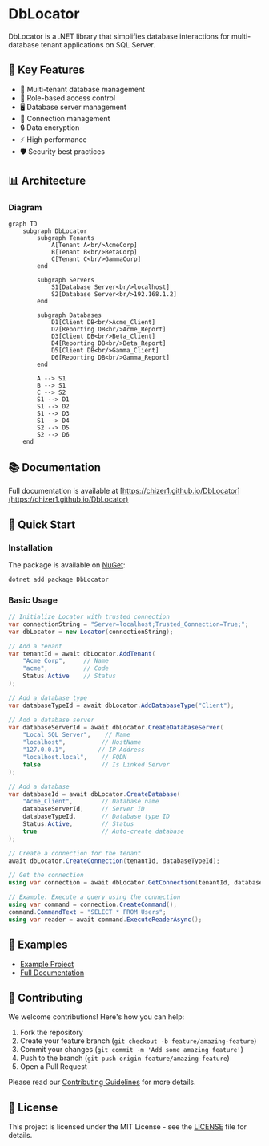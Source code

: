 # DbLocator

DbLocator is a .NET library that simplifies database interactions for multi-database tenant applications on SQL Server.

## 🎯 Key Features

- 🔐 Multi-tenant database management
- 👥 Role-based access control
- 🖥️ Database server management
- 🔌 Connection management
- 🔒 Data encryption
- ⚡ High performance
- 🛡️ Security best practices

## 📊 Architecture

### Diagram
```mermaid
graph TD
    subgraph DbLocator
        subgraph Tenants
            A[Tenant A<br/>AcmeCorp]
            B[Tenant B<br/>BetaCorp]
            C[Tenant C<br/>GammaCorp]
        end
        
        subgraph Servers
            S1[Database Server<br/>localhost]
            S2[Database Server<br/>192.168.1.2]
        end
        
        subgraph Databases
            D1[Client DB<br/>Acme_Client]
            D2[Reporting DB<br/>Acme_Report]
            D3[Client DB<br/>Beta_Client]
            D4[Reporting DB<br/>Beta_Report]
            D5[Client DB<br/>Gamma_Client]
            D6[Reporting DB<br/>Gamma_Report]
        end
        
        A --> S1
        B --> S1
        C --> S2
        S1 --> D1
        S1 --> D2
        S1 --> D3
        S1 --> D4
        S2 --> D5
        S2 --> D6
    end
```

## 📚 Documentation

Full documentation is available at [https://chizer1.github.io/DbLocator](https://chizer1.github.io/DbLocator)

## 🚀 Quick Start

### Installation

The package is available on [NuGet](https://www.nuget.org/packages/DbLocator):

```bash
dotnet add package DbLocator
```

### Basic Usage

```csharp
// Initialize Locator with trusted connection
var connectionString = "Server=localhost;Trusted_Connection=True;";
var dbLocator = new Locator(connectionString);

// Add a tenant
var tenantId = await dbLocator.AddTenant(
    "Acme Corp",     // Name
    "acme",          // Code
    Status.Active    // Status
);

// Add a database type
var databaseTypeId = await dbLocator.AddDatabaseType("Client");

// Add a database server
var databaseServerId = await dbLocator.CreateDatabaseServer(
    "Local SQL Server",    // Name
    "localhost",          // HostName
    "127.0.0.1",         // IP Address
    "localhost.local",    // FQDN
    false                 // Is Linked Server
);

// Add a database
var databaseId = await dbLocator.CreateDatabase(
    "Acme_Client",        // Database name
    databaseServerId,     // Server ID
    databaseTypeId,       // Database type ID
    Status.Active,        // Status
    true                  // Auto-create database
);

// Create a connection for the tenant
await dbLocator.CreateConnection(tenantId, databaseTypeId);

// Get the connection
using var connection = await dbLocator.GetConnection(tenantId, databaseTypeId);

// Example: Execute a query using the connection
using var command = connection.CreateCommand();
command.CommandText = "SELECT * FROM Users";
using var reader = await command.ExecuteReaderAsync();
```

## 📖 Examples

- [Example Project](https://github.com/chizer1/DbLocatorExample)
- [Full Documentation](https://chizer1.github.io/DbLocator)

## 🤝 Contributing

We welcome contributions! Here's how you can help:

1. Fork the repository
2. Create your feature branch (`git checkout -b feature/amazing-feature`)
3. Commit your changes (`git commit -m 'Add some amazing feature'`)
4. Push to the branch (`git push origin feature/amazing-feature`)
5. Open a Pull Request

Please read our [Contributing Guidelines](CONTRIBUTING.md) for more details.

## 📝 License

This project is licensed under the MIT License - see the [LICENSE](LICENSE) file for details.